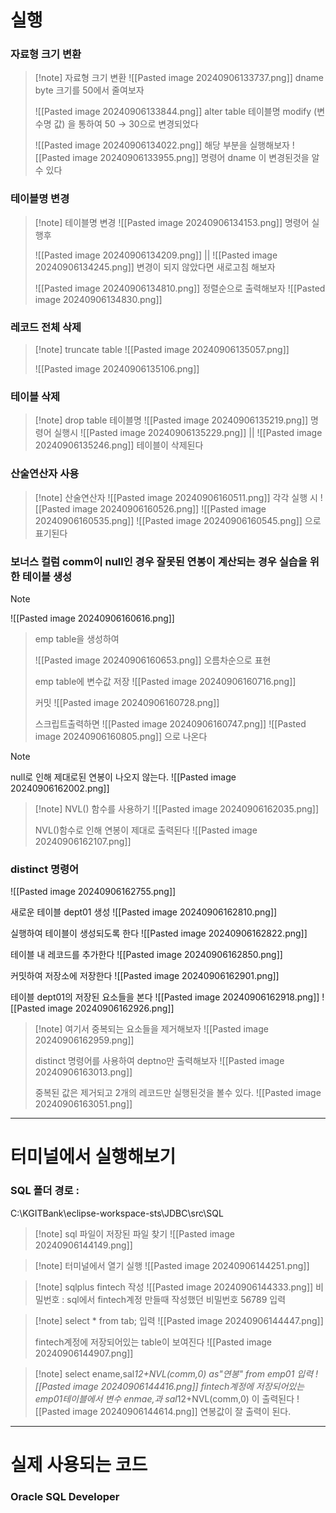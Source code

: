 # 실행

### 자료형 크기 변환
>[!note] 자료형 크기 변환
>![[Pasted image 20240906133737.png]]
>dname byte 크기를 50에서 줄여보자
>
>![[Pasted image 20240906133844.png]]
>alter table 테이블명 modify (변수명 값) 을 통하여 50 → 30으로 변경되었다
>
>![[Pasted image 20240906134022.png]]
>해당 부분을 실행해보자
>![[Pasted image 20240906133955.png]]
>명령어 dname 이 변경된것을 알수 있다
>
>



### 테이블명 변경
>[!note] 테이블명 변경
>![[Pasted image 20240906134153.png]]
>명령어 실행후
>
>![[Pasted image 20240906134209.png]]  || ![[Pasted image 20240906134245.png]]
>변경이 되지 않았다면 새로고침 해보자
>
>
>![[Pasted image 20240906134810.png]]
>정렬순으로 출력해보자
>![[Pasted image 20240906134830.png]]


### 레코드 전체 삭제
>[!note] truncate table
>![[Pasted image 20240906135057.png]]
>
>![[Pasted image 20240906135106.png]]


### 테이블 삭제
>[!note] drop table 테이블명
>![[Pasted image 20240906135219.png]]
>명령어 실행시
>![[Pasted image 20240906135229.png]]  || ![[Pasted image 20240906135246.png]]
>테이블이 삭제된다


### 산술연산자 사용
>[!note] 산술연산자
>![[Pasted image 20240906160511.png]]
>각각 실행 시
>![[Pasted image 20240906160526.png]] ![[Pasted image 20240906160535.png]] ![[Pasted image 20240906160545.png]]
>으로 표기된다
>

### 보너스 컬럼 comm이 null인 경우 잘못된 연봉이 계산되는 경우 실습을 위한 테이블 생성
>[!note] 
![[Pasted image 20240906160616.png]]
> emp table을 생성하여
> 
> ![[Pasted image 20240906160653.png]]
> 오름차순으로 표현
> 
> emp table에 변수값 저장
> ![[Pasted image 20240906160716.png]]
> 
> 커밋 
> ![[Pasted image 20240906160728.png]]
> 
> 스크립트출력하면
> ![[Pasted image 20240906160747.png]]
> ![[Pasted image 20240906160805.png]]
> 으로 나온다
> 
> 
> 



>[!note] 
>null로 인해 제대로된 연봉이 나오지 않는다.
>![[Pasted image 20240906162002.png]]


>[!note] NVL() 함수를 사용하기
>![[Pasted image 20240906162035.png]]
>
>NVL()함수로 인해 연봉이 제대로  출력된다
>![[Pasted image 20240906162107.png]]

### distinct 명령어
![[Pasted image 20240906162755.png]]


새로운 테이블 dept01 생성
![[Pasted image 20240906162810.png]]

실행하여 테이블이 생성되도록 한다
![[Pasted image 20240906162822.png]]


테이블 내 레코드를 추가한다
![[Pasted image 20240906162850.png]]

커밋하여 저장소에 저장한다
![[Pasted image 20240906162901.png]]

테이블 dept01의 저장된 요소들을 본다
![[Pasted image 20240906162918.png]]
![[Pasted image 20240906162926.png]]

>[!note] 여기서 중복되는 요소들을 제거해보자
>![[Pasted image 20240906162959.png]]
>
>distinct 명령어를 사용하여 deptno만 출력해보자
>![[Pasted image 20240906163013.png]]
>
>중복된 값은 제거되고 2개의 레코드만 실행된것을 볼수 있다.
>![[Pasted image 20240906163051.png]]
>



---
# 터미널에서 실행해보기
### SQL 폴더 경로 : 
C:\KGITBank\eclipse-workspace-sts\JDBC\src\SQL

>[!note] sql 파일이 저장된 파일 찾기
![[Pasted image 20240906144149.png]]


>[!note] 터미널에서 열기 실행
![[Pasted image 20240906144251.png]]

>[!note] sqlplus fintech 작성
![[Pasted image 20240906144333.png]]
비밀번호 : sql에서 fintech계정 만들때 작성했던 비밀번호 56789 입력


>[!note] select * from tab; 입력
![[Pasted image 20240906144447.png]]
>
>fintech계정에 저장되어있는 table이 보여진다
> ![[Pasted image 20240906144907.png]]



>[!note] select ename,sal*12+NVL(comm,0) as"연봉" from emp01 입력
![[Pasted image 20240906144416.png]]
> fintech계정에 저장되어있는 emp01테이블에서 변수 enmae,과  sal*12+NVL(comm,0) 이 출력된다
> ![[Pasted image 20240906144614.png]]
> 연봉값이 잘 출력이 된다.






---
# 실제 사용되는 코드

### Oracle SQL Developer

	
